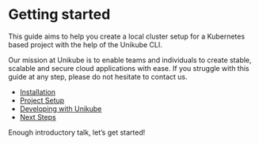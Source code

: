 # Getting started

This guide aims to help you create a local cluster setup for a Kubernetes based project with the help of the Unikube CLI.

Our mission at Unikube is to enable teams and individuals to create stable, scalable and secure cloud applications with ease. If you struggle with this guide at any step, please do not hesitate to contact us.

- [Installation](/guides/getting-started/installation.html)
- [Project Setup](/guides/getting-started/project-setup.html)
- [Developing with Unikube](/guides/getting-started/developing-with-unikube.html)
- [Next Steps](/guides/getting-started/next-steps.html)

Enough introductory talk, let’s get started!
